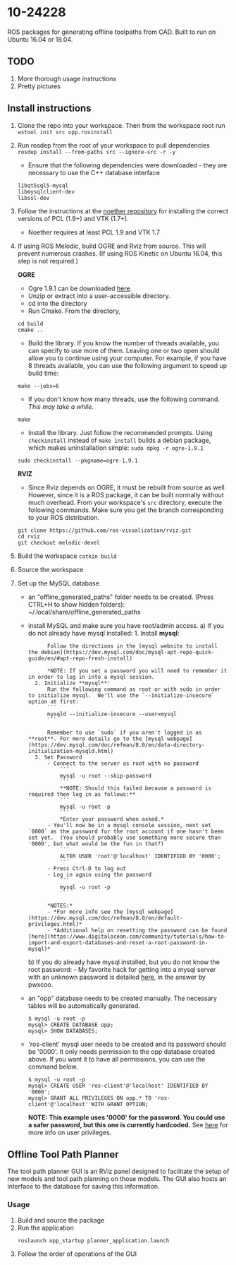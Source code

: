 # 10-24228
ROS packages for generating offline toolpaths from CAD.  Built to run on Ubuntu 16.04 or 18.04.

## TODO
1) More thorough usage instructions
2) Pretty pictures

## Install instructions
1) Clone the repo into your workspace. Then from the workspace root run `wstool init src opp.rosinstall`

2) Run rosdep from the root of your workspace to pull dependencies `rosdep install --from-paths src --ignore-src -r -y`

    - Ensure that the following dependencies were downloaded - they are necessary to use the C++ database interface

    ```
    libqt5sql5-mysql
    libmysqlclient-dev
    libssl-dev
    ```

3) Follow the instructions at the [noether repository](https://github.com/ros-industrial/noether) for installing the correct versions of PCL (1.9+) and VTK (1.7+).

    - Noether requires at least PCL 1.9 and VTK 1.7

4) If using ROS Melodic, build OGRE and Rviz from source.  This will prevent numerous crashes.  (If using ROS Kinetic on Ubuntu 16.04, this step is not required.)

    **OGRE**
    - Ogre 1.9.1 can be downloaded [here](https://github.com/OGRECave/ogre/releases/tag/v1.9.1).
    - Unzip or extract into a user-accessible directory.
    - cd into the directory
    - Run Cmake.  From the directory,
    ```
    cd build
    cmake ..
    ```
    - Build the library.  If you know the number of threads available, you can specify to use more of them. Leaving one or two open should allow you to continue using your computer. For example, if you have 8 threads available, you can use the following argument to speed up build time:
    ```
    make --jobs=6
    ```
    - If you don't know how many threads, use the following command.  *This may take a while.*
    ```
    make
    ```
    - Install the library.  Just follow the recommended prompts.  Using `checkinstall` instead of `make install` builds a debian package, which makes uninstallation simple: `sudo dpkg -r ogre-1.9.1`
    ```
    sudo checkinstall --pkgname=ogre-1.9.1
    ```

    **RVIZ**
    - Since Rviz depends on OGRE, it must be rebuilt from source as well.  However, since it is a ROS package, it can be built normally without much overhead.  From your workspace's `src` directory, execute the following commands.  Make sure you get the branch corresponding to your ROS distribution.
    ```
    git clone https://github.com/ros-visualization/rviz.git
    cd rviz
    git checkout melodic-devel
    ```

5) Build the workspace `catkin build`

6) Source the workspace

7) Set up the MySQL database.
    - an "offline_generated_paths" folder needs to be created. (Press CTRL+H to show hidden folders): ~/.local/share/offline_generated_paths
    - install MySQL and make sure you have root/admin access.
        a) If you do not already have mysql installed:
            1. Install **mysql**:

                Follow the directions in the [mysql website to install the debian](https://dev.mysql.com/doc/mysql-apt-repo-quick-guide/en/#apt-repo-fresh-install)

                *NOTE: If you set a password you will need to remember it in order to log in into a mysql session.
            2. Initialize **mysql**:
                Run the following command as root or with sudo in order to initialize mysql.  We'll use the `--initialize-insecure` option at first:
                ```
                mysqld --initialize-insecure --user=mysql
                ```

                Remember to use `sudo` if you aren't logged in as **root**. For more details go to the [mysql webpage](https://dev.mysql.com/doc/refman/8.0/en/data-directory-initialization-mysqld.html)
            3. Set Password
                - Connect to the server as root with no password
                    ```
                    mysql -u root --skip-password
                    ```
                    **NOTE: Should this failed because a password is required then log in as follows:**
                    ```
                    mysql -u root -p
                    ```
                    *Enter your password when asked.*
                - You'll now be in a mysql console session, next set `0000` as the password for the root account if one hasn't been set yet.  (You should probably use something more secure than '0000', but what would be the fun in that?)
                    ```
                    ALTER USER 'root'@'localhost' IDENTIFIED BY '0000';
                    ```
                - Press Ctrl-D to log out
                - Log in again using the password
                    ```
                    mysql -u root -p
                    ```

                *NOTES:*
                - *For more info see the [mysql webpage](https://dev.mysql.com/doc/refman/8.0/en/default-privileges.html)*
                - *Additional help on resetting the password can be found [here](https://www.digitalocean.com/community/tutorials/how-to-import-and-export-databases-and-reset-a-root-password-in-mysql)*

        b) If you do already have mysql installed, but you do not know the root password:
            - My favorite hack for getting into a mysql server with an unknown password is detailed [here](https://askubuntu.com/questions/766900/mysql-doesnt-ask-for-root-password-when-installing), in the answer by pwxcoo.

    - an "opp" database needs to be created manually.  The necessary tables will be automatically generated.
        ```
        $ mysql -u root -p
        mysql> CREATE DATABASE opp;
        mysql> SHOW DATABASES;
        ```
    - 'ros-client' mysql user needs to be created and its password should be '0000'.  It only needs permission to the opp database created above.  If you want it to have all permissions, you can use the command below.
        ```
        $ mysql -u root -p
        mysql> CREATE USER 'ros-client'@'localhost' IDENTIFIED BY '0000';
        mysql> GRANT ALL PRIVILEGES ON opp.* TO 'ros-client'@'localhost' WITH GRANT OPTION;
        ```
        **NOTE: This example uses '0000' for the password. You could use a safer password, but this one is currently hardcoded.**
        See [here](https://dev.mysql.com/doc/refman/8.0/en/adding-users.html) for more info on user privileges.


## Offline Tool Path Planner

The tool path planner GUI is an RViz panel designed to facilitate the setup of new models and tool path
planning on those models. The GUI also hosts an interface to the database for saving this information.

### Usage

1. Build and source the package
2. Run the application
    ```
    roslaunch opp_startup planner_application.launch
    ```
3. Follow the order of operations of the GUI

